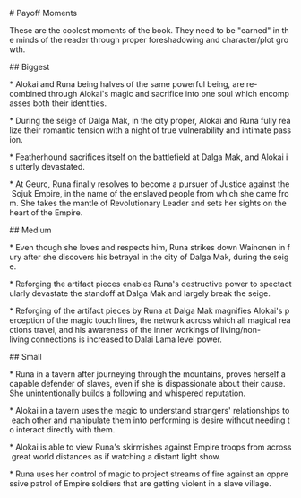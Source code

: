 # Payoff Moments

These are the coolest moments of the book. They need to be "earned" in the minds of the reader through proper foreshadowing and character/plot growth.

## Biggest

* Alokai and Runa being halves of the same powerful being, are re-combined through Alokai's magic and sacrifice into one soul which encompasses both their identities.

* During the seige of Dalga Mak, in the city proper, Alokai and Runa fully realize their romantic tension with a night of true vulnerability and intimate passion.

* Featherhound sacrifices itself on the battlefield at Dalga Mak, and Alokai is utterly devastated.

* At Geurc, Runa finally resolves to become a pursuer of Justice against the Sojuk Empire, in the name of the enslaved people from which she came from. She takes the mantle of Revolutionary Leader and sets her sights on the heart of the Empire.

## Medium

* Even though she loves and respects him, Runa strikes down Wainonen in fury after she discovers his betrayal in the city of Dalga Mak, during the seige.

* Reforging the artifact pieces enables Runa's destructive power to spectactularly devastate the standoff at Dalga Mak and largely break the seige.

* Reforging of the artifact pieces by Runa at Dalga Mak magnifies Alokai's perception of the magic touch lines, the network across which all magical reactions travel, and his awareness of the inner workings of living/non-living connections is increased to Dalai Lama level power.

## Small

* Runa in a tavern after journeying through the mountains, proves herself a capable defender of slaves, even if she is dispassionate about their cause. She unintentionally builds a following and whispered reputation.

* Alokai in a tavern uses the magic to understand strangers' relationships to each other and manipulate them into performing is desire without needing to interact directly with them.

* Alokai is able to view Runa's skirmishes against Empire troops from across great world distances as if watching a distant light show.

* Runa uses her control of magic to project streams of fire against an oppressive patrol of Empire soldiers that are getting violent in a slave village.